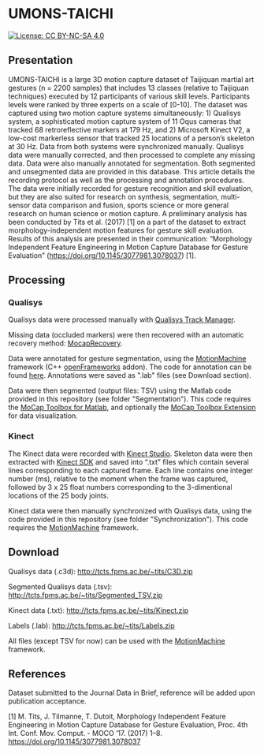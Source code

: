 # UMONS-TAICHI
[![License: CC BY-NC-SA 4.0](https://img.shields.io/badge/License-CC%20BY--NC--SA%204.0-lightgrey.svg)](https://creativecommons.org/licenses/by-nc-sa/4.0/)
## Presentation
UMONS-TAICHI is a large 3D motion capture dataset of Taijiquan martial art gestures (n = 2200 samples) that includes 13 classes (relative to Taijiquan techniques) executed by 12 participants of various skill levels. Participants levels were ranked by three experts on a scale of [0-10]. The dataset was captured using two motion capture systems simultaneously: 1) Qualisys system, a sophisticated motion capture system of 11 Oqus cameras that tracked 68 retroreflective markers at 179 Hz, and 2) Microsoft Kinect V2, a low-cost markerless sensor that tracked 25 locations of a person’s skeleton at 30 Hz. Data from both systems were synchronized manually. Qualisys data were manually corrected, and then processed to complete any missing data. Data were also manually annotated for segmentation. Both segmented and unsegmented data are provided in this database. This article details the recording protocol as well as the processing and annotation procedures. The data were initially recorded for gesture recognition and skill evaluation, but they are also suited for research on synthesis, segmentation, multi-sensor data comparison and fusion, sports science or more general research on human science or motion capture. A preliminary analysis has been conducted by Tits et al. (2017) [1] on a part of the dataset to extract morphology-independent motion features for gesture skill evaluation. Results of this analysis are presented in their communication: “Morphology Independent Feature Engineering in Motion Capture Database for Gesture Evaluation” (https://doi.org/10.1145/3077981.3078037) [1].

## Processing
### Qualisys
Qualisys data were processed manually with [Qualisys Track Manager](http://www.qualisys.com/software/qualisys-track-manager/).

Missing data (occluded markers) were then recovered with an automatic recovery method: [MocapRecovery](https://github.com/titsitits/MocapRecovery).

Data were annotated for gesture segmentation, using the [MotionMachine](https://github.com/numediart/ofxMotionMachine) framework (C++ [openFrameworks](http://openframeworks.cc/) addon). The code for annotation can be found [here](https://github.com/numediart/ofxMotionMachine/tree/master/mmTutorial_4_Annotation). Annotations were saved as ".lab" files (see Download section).

Data were then segmented (output files: TSV) using the Matlab code provided in this repository (see folder "Segmentation"). This code requires the [MoCap Toolbox for Matlab](https://www.jyu.fi/hytk/fi/laitokset/mutku/en/research/materials/mocaptoolbox/), and optionally the [MoCap Toolbox Extension](https://github.com/titsitits/MocapRecovery/tree/master/MoCapToolboxExtension) for data visualization.

### Kinect

The Kinect data were recorded with [Kinect Studio](https://msdn.microsoft.com/en-us/library/hh855389.aspx). Skeleton data were then extracted with [Kinect SDK](https://www.microsoft.com/en-us/download/details.aspx?id=44561) and saved into “.txt” files which contain several lines corresponding to each captured frame. Each line contains one integer number (ms), relative to the moment when the frame was captured, followed by 3 x 25 float numbers corresponding to the 3-dimentional locations of the 25 body joints.

Kinect data were then manually synchronized with Qualisys data, using the code provided in this repository (see folder "Synchronization"). This code requires the [MotionMachine](https://github.com/numediart/ofxMotionMachine) framework.

## Download

Qualisys data (.c3d): http://tcts.fpms.ac.be/~tits/C3D.zip

Segmented Qualisys data (.tsv): http://tcts.fpms.ac.be/~tits/Segmented_TSV.zip

Kinect data (.txt): http://tcts.fpms.ac.be/~tits/Kinect.zip

Labels (.lab):  http://tcts.fpms.ac.be/~tits/Labels.zip


All files (except TSV for now) can be used with the [MotionMachine](https://github.com/numediart/ofxMotionMachine) framework.

## References
Dataset submitted to the Journal Data in Brief, reference will be added upon publication acceptance.

[1]	M. Tits, J. Tilmanne, T. Dutoit, Morphology Independent Feature Engineering in Motion Capture Database for Gesture Evaluation, Proc. 4th Int. Conf. Mov. Comput.  - MOCO ’17. (2017) 1–8. https://doi.org/10.1145/3077981.3078037 
